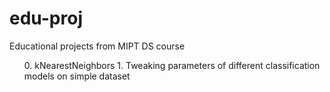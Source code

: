 # edu-proj
Educational projects from MIPT DS course 
<ol>
  0. kNearestNeighbors
  1. Tweaking parameters of different classification models on simple dataset
</ol>


